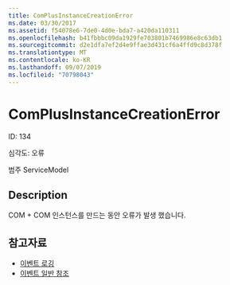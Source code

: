 ```yaml
---
title: ComPlusInstanceCreationError
ms.date: 03/30/2017
ms.assetid: f54078e6-7de0-4d0e-bda7-a420da110311
ms.openlocfilehash: b41fbbbc09da1929fe703801b7469986e8c63db1
ms.sourcegitcommit: d2e1dfa7ef2d4e9ffae3d431cf6a4ffd9c8d378f
ms.translationtype: MT
ms.contentlocale: ko-KR
ms.lasthandoff: 09/07/2019
ms.locfileid: "70798043"
---
```

# <a name="complusinstancecreationerror"></a>ComPlusInstanceCreationError
ID: 134  
  
 심각도: 오류  
  
 범주 ServiceModel  
  
## <a name="description"></a>Description  
 COM + COM 인스턴스를 만드는 동안 오류가 발생 했습니다.  
  
## <a name="see-also"></a>참고자료

- [이벤트 로깅](index.md)
- [이벤트 일반 참조](events-general-reference.md)

